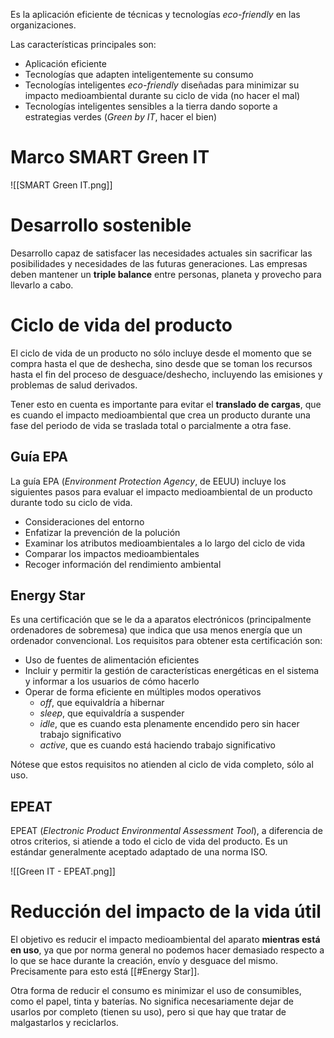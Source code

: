 
Es la aplicación eficiente de técnicas y tecnologías *eco-friendly* en las organizaciones.

Las características principales son:
- Aplicación eficiente
- Tecnologías que adapten inteligentemente su consumo
- Tecnologías inteligentes *eco-friendly* diseñadas para minimizar su impacto medioambiental durante su ciclo de vida (no hacer el mal)
- Tecnologías inteligentes sensibles a la tierra dando soporte a estrategias verdes (*Green by IT*, hacer el bien)
# Marco SMART Green IT

![[SMART Green IT.png]]

# Desarrollo sostenible

Desarrollo capaz de satisfacer las necesidades actuales sin sacrificar las posibilidades y necesidades de las futuras generaciones. Las empresas deben mantener un **triple balance** entre personas, planeta y provecho para llevarlo a cabo.

# Ciclo de vida del producto

El ciclo de vida de un producto no sólo incluye desde el momento que se compra hasta el que de deshecha, sino desde que se toman los recursos hasta el fin del proceso de desguace/deshecho, incluyendo las emisiones y problemas de salud derivados.

Tener esto en cuenta es importante para evitar el **translado de cargas**, que es cuando el impacto medioambiental que crea un producto durante una fase del periodo de vida se traslada total o parcialmente a otra fase.

## Guía EPA

La guía EPA (*Environment Protection Agency*, de EEUU) incluye los siguientes pasos para evaluar el impacto medioambiental de un producto durante todo su ciclo de vida.
- Consideraciones del entorno
- Enfatizar la prevención de la polución
- Examinar los atributos medioambientales a lo largo del ciclo de vida
- Comparar los impactos medioambientales
- Recoger información del rendimiento ambiental

## Energy Star

Es una certificación que se le da a aparatos electrónicos (principalmente ordenadores de sobremesa) que indica que usa menos energía que un ordenador convencional. Los requisitos para obtener esta certificación son:
- Uso de fuentes de alimentación eficientes
- Incluir y permitir la gestión de características energéticas en el sistema y informar a los usuarios de cómo hacerlo
- Operar de forma eficiente en múltiples modos operativos
    - *off*, que equivaldría a hibernar
    - *sleep*, que equivaldría a suspender
    - *idle*, que es cuando esta plenamente encendido pero sin hacer trabajo significativo
    - *active*, que es cuando está haciendo trabajo significativo

Nótese que estos requisitos no atienden al ciclo de vida completo, sólo al uso.

## EPEAT

EPEAT (*Electronic Product Environmental Assessment Tool*), a diferencia de otros criterios, si atiende a todo el ciclo de vida del producto. Es un estándar generalmente aceptado adaptado de una norma ISO.

![[Green IT - EPEAT.png]]

# Reducción del impacto de la vida útil

El objetivo es reducir el impacto medioambiental del aparato **mientras está en uso**, ya que por norma general no podemos hacer demasiado respecto a lo que se hace durante la creación, envío y desguace del mismo. Precisamente para esto está [[#Energy Star]].

Otra forma de reducir el consumo es minimizar el uso de consumibles, como el papel, tinta y baterías. No significa necesariamente dejar de usarlos por completo (tienen su uso), pero si que hay que tratar de malgastarlos y reciclarlos.